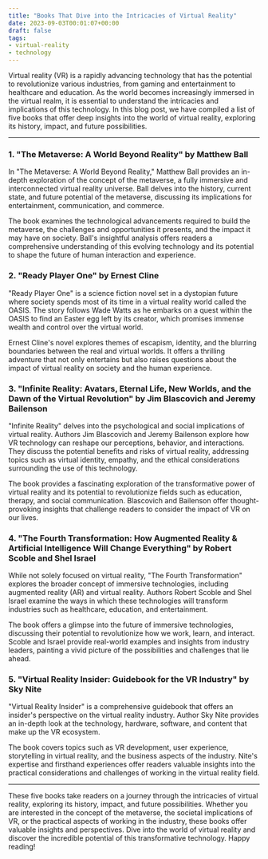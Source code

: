 ```yaml
---
title: "Books That Dive into the Intricacies of Virtual Reality"
date: 2023-09-03T00:01:07+00:00
draft: false
tags: 
- virtual-reality
- technology
---
```


Virtual reality (VR) is a rapidly advancing technology that has the potential to revolutionize various industries, from gaming and entertainment to healthcare and education. As the world becomes increasingly immersed in the virtual realm, it is essential to understand the intricacies and implications of this technology. In this blog post, we have compiled a list of five books that offer deep insights into the world of virtual reality, exploring its history, impact, and future possibilities.

---

### 1. "The Metaverse: A World Beyond Reality" by Matthew Ball

In "The Metaverse: A World Beyond Reality," Matthew Ball provides an in-depth exploration of the concept of the metaverse, a fully immersive and interconnected virtual reality universe. Ball delves into the history, current state, and future potential of the metaverse, discussing its implications for entertainment, communication, and commerce.

The book examines the technological advancements required to build the metaverse, the challenges and opportunities it presents, and the impact it may have on society. Ball's insightful analysis offers readers a comprehensive understanding of this evolving technology and its potential to shape the future of human interaction and experience.

### 2. "Ready Player One" by Ernest Cline

"Ready Player One" is a science fiction novel set in a dystopian future where society spends most of its time in a virtual reality world called the OASIS. The story follows Wade Watts as he embarks on a quest within the OASIS to find an Easter egg left by its creator, which promises immense wealth and control over the virtual world.

Ernest Cline's novel explores themes of escapism, identity, and the blurring boundaries between the real and virtual worlds. It offers a thrilling adventure that not only entertains but also raises questions about the impact of virtual reality on society and the human experience.

### 3. "Infinite Reality: Avatars, Eternal Life, New Worlds, and the Dawn of the Virtual Revolution" by Jim Blascovich and Jeremy Bailenson

"Infinite Reality" delves into the psychological and social implications of virtual reality. Authors Jim Blascovich and Jeremy Bailenson explore how VR technology can reshape our perceptions, behavior, and interactions. They discuss the potential benefits and risks of virtual reality, addressing topics such as virtual identity, empathy, and the ethical considerations surrounding the use of this technology.

The book provides a fascinating exploration of the transformative power of virtual reality and its potential to revolutionize fields such as education, therapy, and social communication. Blascovich and Bailenson offer thought-provoking insights that challenge readers to consider the impact of VR on our lives.

### 4. "The Fourth Transformation: How Augmented Reality & Artificial Intelligence Will Change Everything" by Robert Scoble and Shel Israel

While not solely focused on virtual reality, "The Fourth Transformation" explores the broader concept of immersive technologies, including augmented reality (AR) and virtual reality. Authors Robert Scoble and Shel Israel examine the ways in which these technologies will transform industries such as healthcare, education, and entertainment.

The book offers a glimpse into the future of immersive technologies, discussing their potential to revolutionize how we work, learn, and interact. Scoble and Israel provide real-world examples and insights from industry leaders, painting a vivid picture of the possibilities and challenges that lie ahead.

### 5. "Virtual Reality Insider: Guidebook for the VR Industry" by Sky Nite

"Virtual Reality Insider" is a comprehensive guidebook that offers an insider's perspective on the virtual reality industry. Author Sky Nite provides an in-depth look at the technology, hardware, software, and content that make up the VR ecosystem.

The book covers topics such as VR development, user experience, storytelling in virtual reality, and the business aspects of the industry. Nite's expertise and firsthand experiences offer readers valuable insights into the practical considerations and challenges of working in the virtual reality field.

---

These five books take readers on a journey through the intricacies of virtual reality, exploring its history, impact, and future possibilities. Whether you are interested in the concept of the metaverse, the societal implications of VR, or the practical aspects of working in the industry, these books offer valuable insights and perspectives. Dive into the world of virtual reality and discover the incredible potential of this transformative technology. Happy reading!